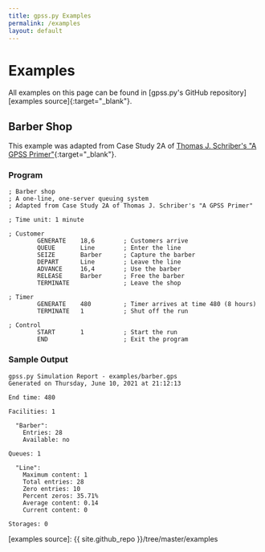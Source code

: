```yaml
---
title: gpss.py Examples
permalink: /examples
layout: default
---
```


# Examples
All examples on this page can be found in
[gpss.py's GitHub repository][examples source]{:target="_blank"}.

## Barber Shop
This example was adapted from Case Study 2A of
[Thomas J. Schriber's "A GPSS Primer"][gpss primer]{:target="_blank"}.

### Program
~~~
; Barber shop
; A one-line, one-server queuing system
; Adapted from Case Study 2A of Thomas J. Schriber's "A GPSS Primer"

; Time unit: 1 minute

; Customer
        GENERATE    18,6        ; Customers arrive
        QUEUE       Line        ; Enter the line
        SEIZE       Barber      ; Capture the barber
        DEPART      Line        ; Leave the line
        ADVANCE     16,4        ; Use the barber
        RELEASE     Barber      ; Free the barber
        TERMINATE               ; Leave the shop

; Timer
        GENERATE    480         ; Timer arrives at time 480 (8 hours)
        TERMINATE   1           ; Shut off the run

; Control
        START       1           ; Start the run
        END                     ; Exit the program
~~~

### Sample Output
~~~
gpss.py Simulation Report - examples/barber.gps
Generated on Thursday, June 10, 2021 at 21:12:13

End time: 480

Facilities: 1

  "Barber":
    Entries: 28
    Available: no

Queues: 1

  "Line":
    Maximum content: 1
    Total entries: 28
    Zero entries: 10
    Percent zeros: 35.71%
    Average content: 0.14
    Current content: 0

Storages: 0
~~~

[gpss primer]: https://hdl.handle.net/2027.42/7464
[examples source]: {{ site.github_repo }}/tree/master/examples
